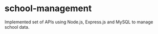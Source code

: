 # school-management
Implemented set of APIs using Node.js, Express.js  and MySQL to manage school data.
